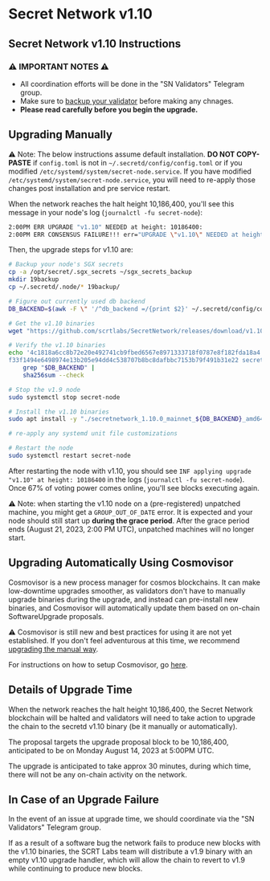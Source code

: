 # Secret Network v1.10

## Secret Network v1.10 Instructions <a href="#secret-network-v1-10-upgrade-instructions" id="secret-network-v1-10-upgrade-instructions"></a>

### ⚠️ IMPORTANT NOTES ⚠️ <a href="#important-notes" id="important-notes"></a>

- All coordination efforts will be done in the "SN Validators" Telegram group.
- Make sure to [backup your validator](../node-runners/best-practices/validator-backup.md) before making any chnages.
- **Please read carefully before you begin the upgrade.**

## Upgrading Manually <a href="#upgrading-manually" id="upgrading-manually"></a>

:warning: Note: The below instructions assume default installation. **DO NOT COPY-PASTE** if `config.toml` is not in `~/.secretd/config/config.toml` or if you modified `/etc/systemd/system/secret-node.service`. If you have modified `/etc/systemd/system/secret-node.service`, you will need to re-apply those changes post installation and pre service restart.

When the network reaches the halt height 10,186,400, you'll see this message in your node's log (`journalctl -fu secret-node`):

```bash
2:00PM ERR UPGRADE "v1.10" NEEDED at height: 10186400:
2:00PM ERR CONSENSUS FAILURE!!! err="UPGRADE \"v1.10\" NEEDED at height: 10186400
```

Then, the upgrade steps for v1.10 are:

```bash
# Backup your node's SGX secrets
cp -a /opt/secret/.sgx_secrets ~/sgx_secrets_backup
mkdir 19backup
cp ~/.secretd/.node/* 19backup/

# Figure out currently used db backend
DB_BACKEND=$(awk -F \" '/^db_backend =/{print $2}' ~/.secretd/config/config.toml)

# Get the v1.10 binaries
wget "https://github.com/scrtlabs/SecretNetwork/releases/download/v1.10.0/secretnetwork_1.10.0_mainnet_${DB_BACKEND}_amd64.deb"

# Verify the v1.10 binaries
echo '4c1818a6cc8b72e20e492741cb9fbed6567e8971333718f0787e8f182fda18a4 secretnetwork_1.10.0_mainnet_goleveldb_amd64.deb
f33f1494e6498974e13b205e94dd4c538707b8bc8dafbbc7153b79f491b31e22 secretnetwork_1.10.0_mainnet_rocksdb_amd64.deb' |
    grep "$DB_BACKEND" |
    sha256sum --check

# Stop the v1.9 node
sudo systemctl stop secret-node

# Install the v1.10 binaries
sudo apt install -y "./secretnetwork_1.10.0_mainnet_${DB_BACKEND}_amd64.deb"

# re-apply any systemd unit file customizations

# Restart the node
sudo systemctl restart secret-node
```

After restarting the node with v1.10, you should see `INF applying upgrade "v1.10" at height: 10186400` in the logs (`journalctl -fu secret-node`). Once 67% of voting power comes online, you'll see blocks executing again.

:warning: Note: when starting the v1.10 node on a (pre-registered) unpatched machine, you might get a `GROUP_OUT_OF_DATE` error. It is expected and your node should still start up **during the grace period**. After the grace period ends (August 21, 2023, 2:00 PM UTC), unpatched machines will no longer start.

## Upgrading Automatically Using Cosmovisor <a href="#upgrading-automatically-using-cosmovisor" id="upgrading-automatically-using-cosmovisor"></a>

Cosmovisor is a new process manager for cosmos blockchains. It can make low-downtime upgrades smoother, as validators don't have to manually upgrade binaries during the upgrade, and instead can pre-install new binaries, and Cosmovisor will automatically update them based on on-chain SoftwareUpgrade proposals.

⚠️ Cosmovisor is still new and best practices for using it are not yet established. If you don't feel adventurous at this time, we recommend [upgrading the manual way](#upgrading-manually).

For instructions on how to setup Cosmovisor, go [here](cosmovisor.md).

## Details of Upgrade Time <a href="#details-of-upgrade-time" id="details-of-upgrade-time"></a>

When the network reaches the halt height 10,186,400, the Secret Network blockchain will be halted and validators will need to take action to upgrade the chain to the secretd v1.10 binary (be it manually or automatically).

The proposal targets the upgrade proposal block to be 10,186,400, anticipated to be on Monday August 14, 2023 at 5:00PM UTC.

The upgrade is anticipated to take approx 30 minutes, during which time, there will not be any on-chain activity on the network.

## In Case of an Upgrade Failure <a href="#in-case-of-an-upgrade-failure" id="in-case-of-an-upgrade-failure"></a>

In the event of an issue at upgrade time, we should coordinate via the "SN Validators" Telegram group.

If as a result of a software bug the network fails to produce new blocks with the v1.10 binaries, the SCRT Labs team will distribute a v1.9 binary with an empty v1.10 upgrade handler, which will allow the chain to revert to v1.9 while continuing to produce new blocks.

